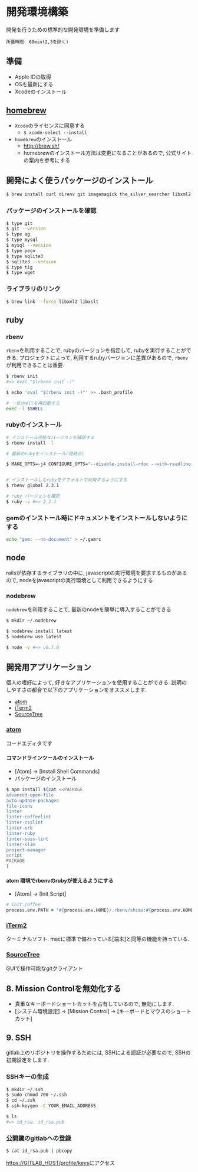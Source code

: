 開発環境構築
==
開発を行うための標準的な開発環境を準備します

    所要時間: 60min(2,3を除く)

準備
--
+ Apple IDの取得
+ OSを最新にする
+ Xcodeのインストール

[homebrew](http://brew.sh/)
--
+ `Xcode`のライセンスに同意する
  + `$ xcode-select --install`
+ `homebrew`のインストール
  + http://brew.sh/
  + homebrewのインストール方法は変更になることがあるので, 公式サイトの案内を参考にする

開発によく使うパッケージのインストール
--
```sh
$ brew install curl direnv git imagemagick the_silver_searcher libxml2 libxslt mysql nodebrew openssl peco rbenv readline ruby-build sqlite tig wget
```

### パッケージのインストールを確認
```sh
$ type git
$ git --version
$ type ag
$ type mysql
$ mysql --version
$ type peco
$ type sqlite3
$ sqlite3 --version
$ type tig
$ type wget
```

### ライブラリのリンク
```sh
$ brew link --force libxml2 libxslt
```

ruby
--

### rbenv
`rbenv`を利用することで, rubyのバージョンを指定して, rubyを実行することができる.
プロジェクトによって, 利用するrubyバージョンに差異があるので, `rbenv`が利用できることは重要.

```sh
$ rbenv init
#=> eval "$(rbenv init -)"

$ echo 'eval "$(rbenv init -)"' >> .bash_profile

# 一旦shellを再起動する
exec -l $SHELL
```

### rubyのインストール
```sh
# インストール可能なバージョンを確認する
$ rbenv install -l

# 最新のrubyをインストール(現時点)

$ MAKE_OPTS=-j4 CONFIGURE_OPTS="--disable-install-rdoc --with-readline-dir=$(brew --prefix readline) --with-iconv-dir=/usr/lib" rbenv install 2.3.1


# インストールしたrubyをデフォルトで利用するようにする
$ rbenv global 2.3.1

# ruby バージョンを確認
$ ruby -v #=> 2.3.1
```

### gemのインストール時にドキュメントをインストールしないようにする
```sh
echo "gem: --no-document" > ~/.gemrc
```

node
--
railsが依存するライブラリの中に, javascriptの実行環境を要求するものがあるので, nodeをjavascriptの実行環境として利用できるようにする

### nodebrew
`nodebrew`を利用することで, 最新のnodeを簡単に導入することができる
```sh
$ mkdir ~/.nodebrew

$ nodebrew install latest
$ nodebrew use latest

$ node -v #=> v6.7.0
```

開発用アプリケーション
--
個人の嗜好によって, 好きなアプリケーションを使用することができる.
説明のしやすさの都合で以下のアプリケーションをオススメします.

+ [atom](https://atom.io/)
+ [iTerm2](https://www.iterm2.com/index.html)
+ [SourceTree](https://ja.atlassian.com/software/sourcetree)

### [atom](https://atom.io/)
コードエディタです

#### コマンドラインツールのインストール
+ [Atom] -> [Install Shell Commands]
+ パッケージのインストール
```sh
$ apm install $(cat <<PACKAGE
advanced-open-file
auto-update-packages
file-icons
linter
linter-coffeelint
linter-csslint
linter-erb
linter-ruby
linter-sass-lint
linter-slim
project-manager
script
PACKAGE
)
```

#### atom 環境でrbenvのrubyが使えるようにする
+ [Atom] -> [Init Script]
```coffee
# init.coffee
process.env.PATH = "#{process.env.HOME}/.rbenv/shims:#{process.env.HOME}/.rbenv/bin:#{process.env.PATH}"
```

### [iTerm2](https://www.iterm2.com/index.html)
ターミナルソフト. macに標準で備わっている[端末]と同等の機能を持っている.

### [SourceTree](https://ja.atlassian.com/software/sourcetree)
GUIで操作可能なgitクライアント

## 8. Mission Controlを無効化する
+ 貴重なキーボードショートカットを占有しているので, 無効にします.
+ [システム環境設定] -> [Mission Control] -> [キーボードとマウスのショートカット]

## 9. SSH
gitlab上のリポジトリを操作するためには, SSHによる認証が必要なので, SSHの初期設定をします.

### SSHキーの生成
```sh
$ mkdir ~/.ssh
$ sudo chmod 700 ~/.ssh
$ cd ~/.ssh
$ ssh-keygen -C YOUR_EMAIL_ADDRESS

$ ls
#=> id_rsa, id_rsa.pub
```
### 公開鍵のgitlabへの登録
```sh
$ cat id_rsa.pub | pbcopy
```
<https://GITLAB_HOST/profile/keys>にアクセス
